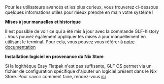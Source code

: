Pour les utilisateurs avancés et les plus curieux, vous trouverez ci-dessous quelques informations utiles pour mieux prendre en main votre système !

**Mises à jour manuelles et historique**

Il est possible de voir ce qui a été mis à jour avec la commande GLF-history . Vous pouvez également appliquer les mises à jour manuellement en utilisant le terminal. Pour cela, vous pouvez vous référer à [notre documentation](https://gaming-linux-fr.github.io/GLF-OS/pages/documentation/aboutUpdate.html)

**Installation logiciel en provenance du Nix Store**

Si la logithèque Easy Flatpak n'est pas suffisante, GLF OS permet via un fichier de configuration spécifique d'ajouter un logiciel présent dans le Nix Store. Pour savoir comment faire, rendez-vous [ici](https://gaming-linux-fr.github.io/GLF-OS/pages/documentation/customConfiguration.html)

